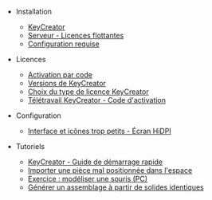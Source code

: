 -   Installation

    -   [KeyCreator](installation/guide-dinstallation.md)
    -   [Serveur - Licences flottantes](installation/guide-dinstallation-serveur.md)
    -   [Configuration requise](installation/configuration-requise-pour-keycreator.md)

-   Licences

    -   [Activation par code](licences/activation-par-code.md)
    -   [Versions de KeyCreator](licences/versions-de-keycreator.md)
    -   [Choix du type de licence KeyCreator](licences/choix-de-la-licence-pour-keycreator.md)
    -   [Télétravail KeyCreator - Code d'activation](licences/keycreator-utilisation-en-teletravail.md)

-   Configuration

    -   [Interface et icônes trop petits - Écran HiDPI](configuration/interface-et-icones-trop-petits.md)

-   Tutoriels
    -   [KeyCreator - Guide de démarrage rapide](tutoriels/guide-démarrage-rapide-keycreator.md)
    -   [Importer une pièce mal positionnée dans l'espace](tutoriels/importer-repositionner-piece.md)
    -   [Exercice : modéliser une souris (PC)](tutoriels/modeliser-forme-souris.md)
    -   [Générer un assemblage à partir de solides identiques](tutoriels/simplifier-fichier-plusieurs-solides.md)
